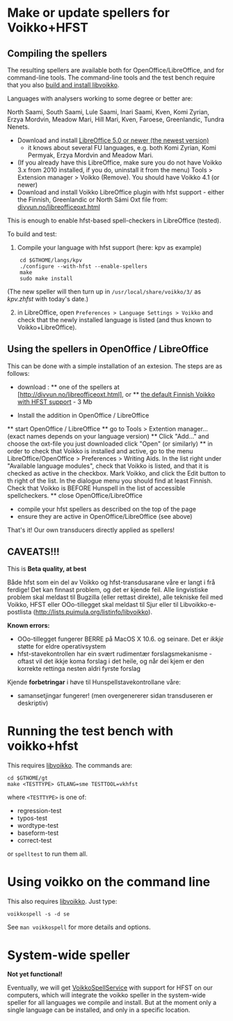 # Make or update spellers for Voikko+HFST


##  Compiling the spellers




The resulting spellers are available both for OpenOffice/LibreOffice, and for command-line tools. The command-line tools and the test bench require that you also [build and install libvoikko](../infra/CompilingVoikkoWithHfst.html).






Languages with analysers working to some degree or better are: 


North Saami, South Saami, Lule Saami, Inari Saami, Kven,
Komi Zyrian, Erzya Mordvin, Meadow Mari, Hill Mari, Kven, Faroese, Greenlandic, Tundra Nenets.


* Download and install 
  [LibreOffice 5.0 or newer (the newest version)](http://www.libreoffice.org/download/)
   - it knows about several FU languages,
  e.g. both Komi Zyrian, Komi Permyak, Erzya Mordvin and Meadow Mari.
* (If you already have this LibreOffice, make sure you do not have Voikko 3.x from 2010 
  installed, if you do, uninstall it from the menu)
  Tools > Extension manager > Voikko (Remove). You should have Voikko 4.1 (or newer)
* Download and install Voikko LibreOffice plugin with hfst support - either the 
  Finnish, Greenlandic or North Sámi Oxt file from: 
  [divvun.no/libreofficeoxt.html](http://divvun.no/libreofficeoxt.html)


This is enough to enable hfst-based spell-checkers in LibreOffice (tested).


To build and test:


1. Compile your language with hfst support (here: kpv as example)


```
    cd $GTHOME/langs/kpv
    ./configure --with-hfst --enable-spellers
    make
    sudo make install
```


(The new speller will then turn up in `/usr/local/share/voikko/3/` as *kpv.zhfst* with today's date.)


2. in LibreOffice, open `Preferences > Language Settings > Voikko`
   and check that the newly installed language is listed 
   (and thus known to Voikko+LibreOffice).








## Using the spellers in OpenOffice / LibreOffice


This can be done with a simple installation of an extesion. The steps are as follows:


* download :
** one of the spellers at [http://divvun.no/libreofficeoxt.html], or
** [the default Finnish Voikko with HFST support](http://www.divvun.no/static_files/voikko-macosx106-i386-static.oxt) - 3 Mb


* Install the addition in OpenOffice / LibreOffice


** start OpenOffice / LibreOffice
** go to Tools > Extention manager... (exact names depends on your language version)
** Click "Add..." and choose the oxt-file you just downloaded click "Open" (or similarly)
** in order to check that Voikko is installed and active, go to the menu
   LibreOffice/OpenOffice > Preferences > Writing Aids. In the list right under
   "Available language modules", check that Voikko is listed, and that it is checked
   as active in the checkbox. Mark Voikko, and click the Edit button to th right of
   the list. In the dialogue menu you should find at least Finnish. Check that Voikko
   is BEFORE  Hunspell in the list of accessible spellcheckers.
** close OpenOffice/LibreOffice
* compile your hfst spellers as described on the top of the page
* ensure they are active in OpenOffice/LibreOffice (see above)


That's it! Our own transducers directly applied as spellers!


## CAVEATS!!!


This is **Beta quality, at best**


Både hfst som ein del av Voikko og hfst-transdusarane våre er langt i frå ferdige! Det kan finnast problem, og det er kjende feil. Alle lingvistiske problem skal meldast til Bugzilla (eller rettast direkte), alle tekniske feil med Voikko, HFST eller OOo-tillegget skal meldast til Sjur eller til Libvoikko-e-postlista (http://lists.puimula.org/listinfo/libvoikko).


**Known errors:**
* OOo-tillegget fungerer BERRE på MacOS X 10.6. og seinare. Det er *ikkje* støtte 
for eldre operativsystem
* hfst-stavekontrollen har ein svært rudimentær forslagsmekanisme - oftast vil det ikkje koma forslag i det heile, og når dei kjem er den korrekte rettinga nesten aldri fyrste forslag


Kjende **forbetringar** i høve til Hunspellstavekontrollane våre:
* samansetjingar fungerer! (men overgenererer sidan transduseren er deskriptiv)


# Running the test bench with voikko+hfst


This requires [libvoikko](../infra/CompilingVoikkoWithHfst.html). The commands are:


```
cd $GTHOME/gt
make <TESTTYPE> GTLANG=sme TESTTOOL=vkhfst
```


where `<TESTTYPE>` is one of:
* regression-test
* typos-test
* wordtype-test
* baseform-test
* correct-test


or `spelltest` to run them all.


# Using voikko on the command line


This also requires [libvoikko](../infra/CompilingVoikkoWithHfst.html). Just type:


```
voikkospell -s -d se
```


See `man voikkospell` for more details and options.


# System-wide speller


**Not yet functional!**


Eventually, we will get [VoikkoSpellService](http://verteksi.net/lab/osxspell/) with support for HFST on our computers, which will integrate the voikko speller in the system-wide speller for all languages we compile and install. But at the moment only a single language can be installed, and only in a specific location.

